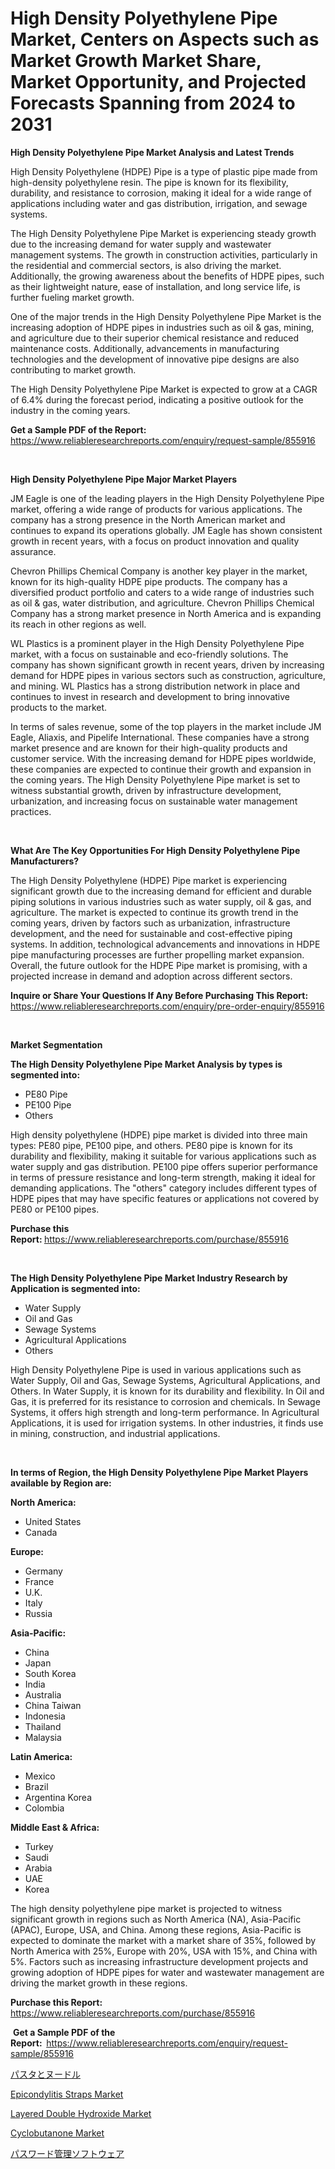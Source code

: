 <p><h1>High Density Polyethylene Pipe Market, Centers on Aspects such as Market Growth Market Share, Market Opportunity, and Projected Forecasts Spanning from 2024 to 2031</h1></p><p><strong>High Density Polyethylene Pipe Market Analysis and Latest Trends</strong></p>
<p><p>High Density Polyethylene (HDPE) Pipe is a type of plastic pipe made from high-density polyethylene resin. The pipe is known for its flexibility, durability, and resistance to corrosion, making it ideal for a wide range of applications including water and gas distribution, irrigation, and sewage systems.</p><p>The High Density Polyethylene Pipe Market is experiencing steady growth due to the increasing demand for water supply and wastewater management systems. The growth in construction activities, particularly in the residential and commercial sectors, is also driving the market. Additionally, the growing awareness about the benefits of HDPE pipes, such as their lightweight nature, ease of installation, and long service life, is further fueling market growth.</p><p>One of the major trends in the High Density Polyethylene Pipe Market is the increasing adoption of HDPE pipes in industries such as oil & gas, mining, and agriculture due to their superior chemical resistance and reduced maintenance costs. Additionally, advancements in manufacturing technologies and the development of innovative pipe designs are also contributing to market growth.</p><p>The High Density Polyethylene Pipe Market is expected to grow at a CAGR of 6.4% during the forecast period, indicating a positive outlook for the industry in the coming years.</p></p>
<p><strong>Get a Sample PDF of the Report:&nbsp;</strong> <a href="https://www.reliableresearchreports.com/enquiry/request-sample/855916">https://www.reliableresearchreports.com/enquiry/request-sample/855916</a></p>
<p>&nbsp;</p>
<p><strong>High Density Polyethylene Pipe Major Market Players</strong></p>
<p><p>JM Eagle is one of the leading players in the High Density Polyethylene Pipe market, offering a wide range of products for various applications. The company has a strong presence in the North American market and continues to expand its operations globally. JM Eagle has shown consistent growth in recent years, with a focus on product innovation and quality assurance.</p><p>Chevron Phillips Chemical Company is another key player in the market, known for its high-quality HDPE pipe products. The company has a diversified product portfolio and caters to a wide range of industries such as oil & gas, water distribution, and agriculture. Chevron Phillips Chemical Company has a strong market presence in North America and is expanding its reach in other regions as well.</p><p>WL Plastics is a prominent player in the High Density Polyethylene Pipe market, with a focus on sustainable and eco-friendly solutions. The company has shown significant growth in recent years, driven by increasing demand for HDPE pipes in various sectors such as construction, agriculture, and mining. WL Plastics has a strong distribution network in place and continues to invest in research and development to bring innovative products to the market.</p><p>In terms of sales revenue, some of the top players in the market include JM Eagle, Aliaxis, and Pipelife International. These companies have a strong market presence and are known for their high-quality products and customer service. With the increasing demand for HDPE pipes worldwide, these companies are expected to continue their growth and expansion in the coming years. The High Density Polyethylene Pipe market is set to witness substantial growth, driven by infrastructure development, urbanization, and increasing focus on sustainable water management practices.</p></p>
<p>&nbsp;</p>
<p><strong>What Are The Key Opportunities For High Density Polyethylene Pipe Manufacturers?</strong></p>
<p><p>The High Density Polyethylene (HDPE) Pipe market is experiencing significant growth due to the increasing demand for efficient and durable piping solutions in various industries such as water supply, oil & gas, and agriculture. The market is expected to continue its growth trend in the coming years, driven by factors such as urbanization, infrastructure development, and the need for sustainable and cost-effective piping systems. In addition, technological advancements and innovations in HDPE pipe manufacturing processes are further propelling market expansion. Overall, the future outlook for the HDPE Pipe market is promising, with a projected increase in demand and adoption across different sectors.</p></p>
<p><strong>Inquire or Share Your Questions If Any Before Purchasing This Report:</strong> <a href="https://www.reliableresearchreports.com/enquiry/pre-order-enquiry/855916">https://www.reliableresearchreports.com/enquiry/pre-order-enquiry/855916</a></p>
<p>&nbsp;</p>
<p><strong>Market Segmentation</strong></p>
<p><strong>The High Density Polyethylene Pipe Market Analysis by types is segmented into:</strong></p>
<p><ul><li>PE80 Pipe</li><li>PE100 Pipe</li><li>Others</li></ul></p>
<p><p>High density polyethylene (HDPE) pipe market is divided into three main types: PE80 pipe, PE100 pipe, and others. PE80 pipe is known for its durability and flexibility, making it suitable for various applications such as water supply and gas distribution. PE100 pipe offers superior performance in terms of pressure resistance and long-term strength, making it ideal for demanding applications. The "others" category includes different types of HDPE pipes that may have specific features or applications not covered by PE80 or PE100 pipes.</p></p>
<p><strong>Purchase this Report:&nbsp;</strong><a href="https://www.reliableresearchreports.com/purchase/855916">https://www.reliableresearchreports.com/purchase/855916</a></p>
<p>&nbsp;</p>
<p><strong>The High Density Polyethylene Pipe Market Industry Research by Application is segmented into:</strong></p>
<p><ul><li>Water Supply</li><li>Oil and Gas</li><li>Sewage Systems</li><li>Agricultural Applications</li><li>Others</li></ul></p>
<p><p>High Density Polyethylene Pipe is used in various applications such as Water Supply, Oil and Gas, Sewage Systems, Agricultural Applications, and Others. In Water Supply, it is known for its durability and flexibility. In Oil and Gas, it is preferred for its resistance to corrosion and chemicals. In Sewage Systems, it offers high strength and long-term performance. In Agricultural Applications, it is used for irrigation systems. In other industries, it finds use in mining, construction, and industrial applications.</p></p>
<p>&nbsp;</p>
<p><strong>In terms of Region, the High Density Polyethylene Pipe Market Players available by Region are:</strong></p>
<p>
    <p> <strong> North America: </strong>
        <ul>
            <li>United States</li>
            <li>Canada</li>
        </ul>
        </p> 
    <p> <strong> Europe: </strong>
        <ul>
            <li>Germany</li>
            <li>France</li>
            <li>U.K.</li>
            <li>Italy</li>
            <li>Russia</li>
        </ul>
        </p> 
    <p> <strong> Asia-Pacific: </strong>
        <ul>
            <li>China</li>
            <li>Japan</li>
            <li>South Korea</li>
            <li>India</li>
            <li>Australia</li>
            <li>China Taiwan</li>
            <li>Indonesia</li>
            <li>Thailand</li>
            <li>Malaysia</li>
        </ul>
        </p> 
    <p> <strong> Latin America: </strong>
        <ul>
            <li>Mexico</li>
            <li>Brazil</li>
            <li>Argentina Korea</li>
            <li>Colombia</li>
        </ul>
        </p> 
    <p> <strong> Middle East & Africa: </strong>
        <ul>
            <li>Turkey</li>
            <li>Saudi</li>
            <li>Arabia</li>
            <li>UAE</li>
            <li>Korea</li>
        </ul>
    </p>
    </p>
<p><p>The high density polyethylene pipe market is projected to witness significant growth in regions such as North America (NA), Asia-Pacific (APAC), Europe, USA, and China. Among these regions, Asia-Pacific is expected to dominate the market with a market share of 35%, followed by North America with 25%, Europe with 20%, USA with 15%, and China with 5%. Factors such as increasing infrastructure development projects and growing adoption of HDPE pipes for water and wastewater management are driving the market growth in these regions.</p></p>
<p><strong>Purchase this Report: </strong><a href="https://www.reliableresearchreports.com/purchase/855916">https://www.reliableresearchreports.com/purchase/855916</a></p>
<p>&nbsp;<strong>Get a Sample PDF of the Report:&nbsp;&nbsp;</strong><a href="https://www.reliableresearchreports.com/enquiry/request-sample/855916">https://www.reliableresearchreports.com/enquiry/request-sample/855916</a></p>
<p><strong></strong></p>
<p><p><a href="https://github.com/ddwcuskozol07187/Market-Research-Report-List-1/blob/main/2142909192748.md">パスタとヌードル</a></p><p><a href="https://issuu.com/reportprime-2/docs/epicondylitis-straps-market-size-2030.pptx">Epicondylitis Straps Market</a></p><p><a href="https://github.com/mancsybtousav/Market-Research-Report-List-1/blob/main/layered-double-hydroxide-market.md">Layered Double Hydroxide Market</a></p><p><a href="https://github.com/josesg55/Market-Research-Report-List-1/blob/main/cyclobutanone-market.md">Cyclobutanone Market</a></p><p><a href="https://github.com/xtkhtofdt934839/Market-Research-Report-List-1/blob/main/2640365192747.md">パスワード管理ソフトウェア</a></p></p>